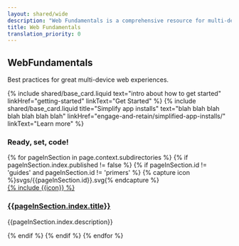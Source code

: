 ```yaml
---
layout: shared/wide
description: "Web Fundamentals is a comprehensive resource for multi-device web development."
title: Web Fundamentals
translation_priority: 0
---
```


<div class="wf-subheading">
  <div class="page-content">
    <h2>Web<b>Fundamentals</b></h2>
    <p>
      Best practices for great multi-device web experiences.
    </p>
  </div>
</div>

<div class="page-content mdl-grid">
  {% include shared/base_card.liquid text="intro about how to get started" linkHref="getting-started" linkText="Get Started" %}
  {% include shared/base_card.liquid title="Simplify app installs" text="blah blah blah blah blah blah blah" linkHref="engage-and-retain/simplified-app-installs/" linkText="Learn more" %}
</div>

<div class="page-content">
  <h3>Ready, set, code!</h3>
  <div class="mdl-grid mdl-typography--text-center">
    {% for pageInSection in page.context.subdirectories %}
    {% if pageInSection.index.published != false %}
    {% if pageInSection.id != 'guides' and pageInSection.id != 'primers' %}
    {% capture icon %}svgs/{{pageInSection.id}}.svg{% endcapture %}
      <div class="mdl-cell mdl-cell--4-col">
        <div class="icon">
          <a href="{{pageInSection.index.canonical_url | localize_link:pageInSection }}">
            {% include {{icon}} %}
          </a>
        </div>
        <h3>
          <a href="{{pageInSection.index.canonical_url | localize_link:pageInSection }}">
          {{pageInSection.index.title}}
          </a>
        </h3>
        <p>{{pageInSection.index.description}}</p>
      </div>
    {% endif %}
    {% endif %}
    {% endfor %}
  </div>
</div>
